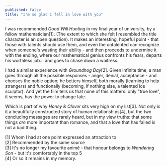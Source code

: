 ```yaml
---
published: false
title: "I'm so glad I fell in love with you"
---
```


I was recommended *Good Will Hunting* in my final year of university, by a fellow mathematician[1]. (The extent to which she felt I resembled the title character is an open question). It makes an interesting, hopeful point - that those with talents should use them, and even the untalented can recognize when someone's wasting their ability - and then proceeds to undermine it with the ending, where our mathematical genius confronts his fears, departs his worthless job... and goes to chase down a waitress.

I had a similar experience with *Groundhog Day*[2]. Given infinite time, a man goes through all the possible responses - anger, denial, acceptance - and chooses the noble option; he betters himself, both morally (learning to help strangers) and functionally (becoming, if nothing else, a talented ice sculptor). And yet the film tells us that none of this matters: only "true love", it seems, has the power to change fate.

Which is part of why *Honey & Clover* sits very high on my list[3]. Not only is it a beautifully constructed story of human relationships[4], but the two concluding messages are rarely heard, but in my view truths: that some things *are* more important than romance, and that a love that has failed is not a bad thing.

[1] Whom I had at one point expressed an attraction to<br/>
[2] Recommended by the same source<br/>
[3] It's no longer my favourite anim&eacute; - that honour belongs to *Wandering Son* - but it's comfortably in the top 5<br/>
[4] Or so it remains in my memory.